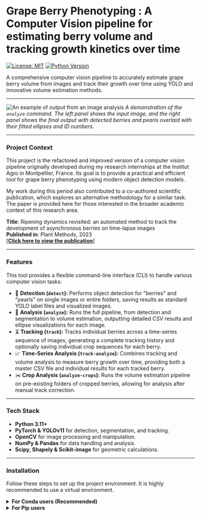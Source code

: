 # Grape Berry Phenotyping : A Computer Vision pipeline for estimating berry volume and tracking growth kinetics over time

[![License: MIT](https://img.shields.io/badge/License-MIT-yellow.svg)](https://opensource.org/licenses/MIT)
[![Python Version](https://img.shields.io/badge/python-3.11%2B-blue.svg)](https://www.python.org/downloads/)

A comprehensive computer vision pipeline to accurately estimate grape berry volume from images and track their growth over time using YOLO and innovative volume estimation methods.

---

![An example of output from an image analysis](docs\images\Before_After.png) 
*A demonstration of the `analyze` command. The left panel shows the input image, and the right panel shows the final output with detected berries and pearls overlaid with their fitted ellipses and ID numbers.*

---

### **Project Context**

This project is the refactored and improved version of a computer vision pipeline originally developed during my research internships at the Institut Agro in Montpellier, France. Its goal is to provide a practical and efficient tool for grape berry phenotyping using modern object detection models.

My work during this period also contributed to a co-authored scientific publication, which explores an alternative methodology for a similar task. The paper is provided here for those interested in the broader academic context of this research area.

**Title**: Ripening dynamics revisited: an automated method to track the development of asynchronous berries on time-lapse images \
**Published in**: Plant Methods, 2023 \
[[**Click here to view the publication**](https://plantmethods.biomedcentral.com/articles/10.1186/s13007-023-01125-8)]


---

### **Features**

This tool provides a flexible command-line interface (CLI) to handle various computer vision tasks:

*   🍇 **Detection (`detect`):** Performs object detection for "berries" and "pearls" on single images or entire folders, saving results as standard YOLO label files and visualized images.
*   🔬 **Analysis (`analyze`):** Runs the full pipeline, from detection and segmentation to volume estimation, outputting detailed CSV results and ellipse visualizations for each image.
*   ⏳ **Tracking (`track`):** Tracks individual berries across a time-series sequence of images, generating a complete tracking history and optionally saving individual crop sequences for each berry.
*   📈 **Time-Series Analysis (`track-analyze`):** Combines tracking and volume analysis to measure berry growth over time, providing both a master CSV file and individual results for each tracked berry.
*   ✂️ **Crop Analysis (`analyze-crops`):** Runs the volume estimation pipeline on pre-existing folders of cropped berries, allowing for analysis after manual track correction.

---

### **Tech Stack**

*   **Python 3.11+**
*   **PyTorch & YOLOv11** for detection, segmentation, and tracking.
*   **OpenCV** for image processing and manipulation.
*   **NumPy & Pandas** for data handling and analysis.
*   **Scipy, Shapely & Scikit-image** for geometric calculations.

---

### **Installation**

Follow these steps to set up the project environment. It is highly recommended to use a virtual environment.

<details>
<summary><strong>For Conda users (Recommended)</strong></summary>

This is the most reliable way to replicate the development environment.

```bash
# Clone the repository
git clone https://github.com/MotsPassant/Grape-Berry-Phenotyping-with-Computer-Vision.git
cd Grape-Berry-Phenotyping-with-Computer-Vision

# Create the environment from the file
conda env create -f environment.yml

# Activate the new environment
conda activate grape-vision
```

</details>

<details>
<summary><strong>For Pip users</strong></summary>
This method uses the standard pip and venv tools.

```bash
# Clone the repository and create a virtual environment
git clone https://github.com/MotsPassant/Grape-Berry-Phenotyping-with-Computer-Vision.git
cd Grape-Berry-Phenotyping-with-Computer-Vision
python -m venv venv
source venv/bin/activate  # on macOS/Linux
# .\venv\Scripts\activate  # on Windows

# Install the required packages
pip install -r requirements.txt
```


### **Usage**

The entire pipeline is controlled via `main.py` from your terminal. The `--output` argument is optional and will default to a "Results" folder next to your input if not provided.

**1. Detection Only**
*   **Use Case:** You want to use the trained models to find berries in your images and get the raw bounding boxes.
*   **Command:**
    ```bash
    python main.py detect --input path/to/your/images --output path/to/your/output
    ```
*   **Output:** Creates standard YOLO `.txt` label files and visualized images with bounding boxes.

**2. Full Analysis on Single Images**
*   **Use Case:** You want to calculate the volume of all berries in one or more images.
*   **Command:**
    ```bash
    python main.py analyze --input path/to/your/images --output path/to/your/output
    ```
*   **Output:** A detailed `.csv` file with volume and ellipse data, plus visualized images with numbered ellipses.

**3. Tracking Only**
*   **Use Case:** You have a time-series of images and want to track each berry, saving the raw tracking data and cropped images of each berry's journey.
*   **Command:**
    ```bash
    python main.py track --input path/to/your/image_sequence --output path/to/your/output
    ```
*   **Output:** A `tracking_summary.json` file, YOLO label files, and folders of cropped images for each tracked berry.

**4. Full Time-Series Analysis**
*   **Use Case:** You want to track berries AND calculate their volume in every frame to measure growth.
*   **Command:**
    ```bash
    python main.py track-analyze --input path/to/your/image_sequence --output path/to/your/output
    ```
*   **Output:** A master CSV with all volume data over time, plus folders for each berry containing visualized crops and an individual volume-over-time CSV.

**5. Analysis on Pre-Tracked Crops**
*   **Use Case:** You have already run tracking and perhaps manually corrected the crop folders. Now you only want to run volume estimation on them.
*   **Command:**
    ```bash
    python main.py analyze-crops --input path/to/your/tracked_crops_folder --output path/to/your/output
    ```
*   **Output:** The same output as the `track-analyze` command, but it skips the tracking step.

---

### **Configuration**

All pipeline parameters can be adjusted in the `config.yaml` file without changing the code. This includes model paths, confidence thresholds, and analysis methods.

```yaml
# Master Configuration for the Grape Vision Pipeline

# Defines class names in the order the model was trained
model_data:
  class_names: ['Berry', 'Pearl']

# Paths to the trained model weight files
models:
  detection_weights: "models/yolov11l_detect.pt"
  segmentation_weights: "models/yolov11l_seg.pt"

# Component settings
detection_settings:
  confidence_threshold: 0.5
segmentation_settings:
  confidence_threshold: 0.4
tracking_settings:
  tracker_config_file: "configs/botsort.yaml"

# Analysis & output settings
analysis_settings:
  volume_estimation_method: "convex_hull"  # 'ransac' or 'convex_hull'
  time_series:
    create_crop_folders: true
```

---